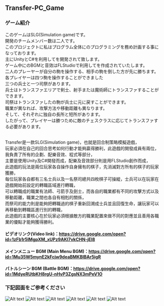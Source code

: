 ## Transfer-PC_Game
### ゲーム紹介
このゲームはSLG(Simulation game)です。<br>
開発のチームメンバー数は二人です。<br>
このプロジェクトに私はプログラム全体にのプログラミングを務め計画する事になっております。<br>
主にUnityとC#を利用してを開発されて致します。<br>
ゲーム中にのBGMと音效はFLStudioで利用してを作成されていたします。<br>
二人のプレーヤーが自分の駒を操作する、相手の駒を倒した方が先に勝ちます。<br>
各プレイヤーは四つ駒を操作することができました<br>
三つの兵士と一つ司祭があります。<br>
兵士はトランスファエリアで剣士、射手または魔術師にトランスファすることができます。<br>
司祭はトランスファしたの駒が兵士に元に戻すことができます。<br>
職業が異なれば、攻撃方法や移動距離も異なります。<br>
そして、それぞれに独自の長所と短所があります。<br>
したがって、プレイヤーは勝つために敵のチェスクラスに応じてトランスファする必要があります。<br><br>

Transfer是一款SLG(Simulation game)，也就是回合制策略模擬遊戲，<br>
玩家必須在自己的回合思考如何行動才能夠贏得勝利，此遊戲的開發成員有兩位，我負責了所有的企劃、配樂音效、程式等部分，<br>
主要是使用Unity及C#開發而成，配樂及音效部分則是用FLStudio創作而成，<br>
此遊戲的玩法是兩位玩家各自操作自身擁有的棋子，先消滅對方所有的棋子的玩家獲勝，<br>
每位玩家各自都有三名士兵以及一名祭司總共四枚棋子可操縱，士兵可以在玩家在遊戲開始前設定的轉職區域進行轉職，<br>
可以轉職成的職業有法師、弓箭手及劍士，而各自的職業都有不同的攻擊方式以及移動距離，職業之間也各自有相剋的關係，<br>
而祭司的能力則是能夠把轉職過的棋子重新回溯成士兵並且回復生命，讓玩家可以再移動到轉職區進行別的轉職，<br>
此遊戲的主要核心在於玩家必須根據敵方的職業配置來做不同的對應並且善用各職業的優點才能夠獲得勝利。<br>

#### ビデオリンク(Video link)：https://drive.google.com/open?id=1zFb1r5IMgpXM_xUPz9AKI7vkCHN-jEl8<br>
#### メインメニュー BGM (Main Menu BGM)：https://drive.google.com/open?id=1Mu35W5mynE2kFcjw9deaBMKBlBAr5igR<br>
#### バトルシーン BGM (Battle BGM)：https://drive.google.com/open?id=1MdyeRUtbKH8rgU-nHvP3ZgsNX3mPeV1O<br>
### 下記図面をご参考ください

![Alt text](https://imgur.com/XACmobV.jpg "Start Menu")
![Alt text](https://imgur.com/irm5tPk.jpg "Help Menu")
![Alt text](https://imgur.com/PiQPZPf.jpg "Loading Scene")
![Alt text](https://imgur.com/sPFarEo.jpg "Game Scene")
![Alt text](https://imgur.com/DJtGARi.jpg "Game Scene")
![Alt text](https://imgur.com/fvqO0ot.jpg "Win Menu")
